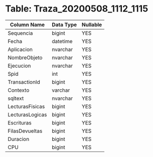 # Table: Traza_20200508_1112_1115

| Column Name | Data Type | Nullable |
|-------------|-----------|----------|
| Sequencia | bigint | YES |
| Fecha | datetime | YES |
| Aplicacion | nvarchar | YES |
| NombreObjeto | nvarchar | YES |
| Ejecucion | nvarchar | YES |
| Spid | int | YES |
| TransactionId | bigint | YES |
| Contexto | varchar | YES |
| sqltext | nvarchar | YES |
| LecturasFisicas | bigint | YES |
| LecturasLogicas | bigint | YES |
| Escrituras | bigint | YES |
| FilasDevueltas | bigint | YES |
| Duracion | bigint | YES |
| CPU | bigint | YES |
